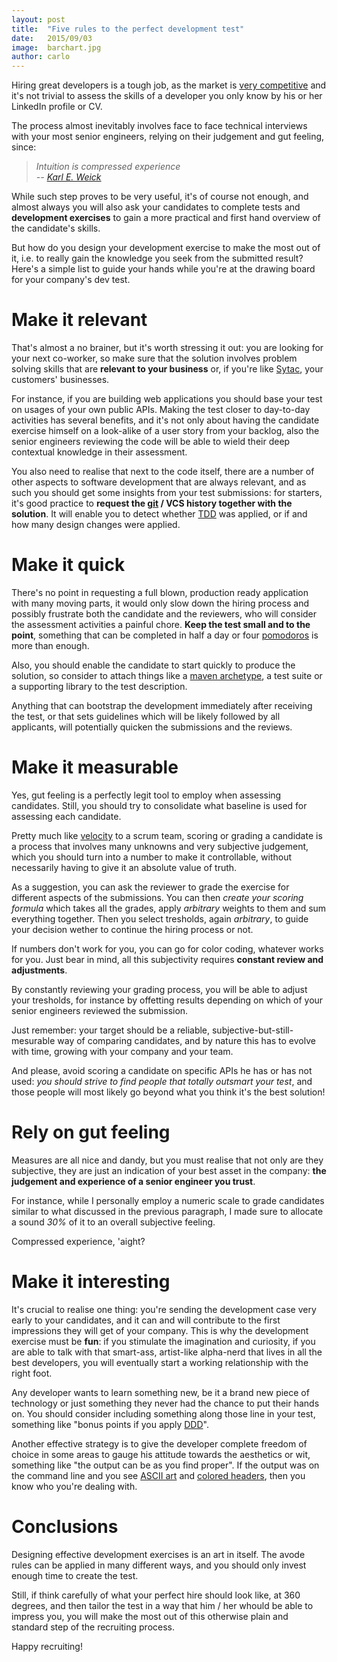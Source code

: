 ```yaml
---
layout: post
title:  "Five rules to the perfect development test"
date:   2015/09/03
image:  barchart.jpg
author: carlo
---
```


<span class="dropcap">H</span>iring great developers is a tough job, as the market is [very competitive][0] and it's not trivial to assess the skills of a developer you only know by his or her LinkedIn profile or CV.

The process almost inevitably involves face to face technical interviews with your most senior engineers, relying on their judgement and gut feeling, since:

> *Intuition is compressed experience*<br />
>            *-- [Karl E. Weick][1]*

While such step proves to be very useful, it's of course not enough, and almost always you will also ask your candidates to complete tests and **development exercises** to gain a more practical and first hand overview of the candidate's skills.

But how do you design your development exercise to make the most out of it, i.e. to really gain the knowledge you seek from the submitted result? Here's a simple list to guide your hands while you're at the drawing board for your company's dev test.

Make it relevant
================

That's almost a no brainer, but it's worth stressing it out: you are looking for your next co-worker, so make sure that the solution involves problem solving skills that are **relevant to your business** or, if you're like [Sytac][-1], your customers' businesses.

For instance, if you are building web applications you should base your test on usages of your own public APIs. Making the test closer to day-to-day activities has several benefits, and it's not only about having the candidate exercise himself on a look-alike of a user story from your backlog, also the senior engineers reviewing the code will be able to wield their deep contextual knowledge in their assessment.

You also need to realise that next to the code itself, there are a number of other aspects to software development that are always relevant, and as such you should get some insights from your test submissions: for starters, it's good practice to **request the [git][2] / VCS history together with the solution**. It will enable you to detect whether [TDD][3] was applied, or if and how many design changes were applied.

Make it quick
=============

There's no point in requesting a full blown, production ready application with many moving parts, it would only slow down the hiring process and possibly frustrate both the candidate and the reviewers, who will consider the assessment activities a painful chore. **Keep the test small and to the point**, something that can be completed in half a day or four [pomodoros][4] is more than enough.

Also, you should enable the candidate to start quickly to produce the solution, so consider to attach things like a [maven archetype][5], a test suite or a supporting library to the test description.

Anything that can bootstrap the development immediately after receiving the test, or that sets guidelines which will be likely followed by all applicants, will potentially quicken the submissions and the reviews.

Make it measurable
==================

Yes, gut feeling is a perfectly legit tool to employ when assessing candidates. Still, you should try to consolidate what baseline is used for assessing each candidate.

Pretty much like [velocity][6] to a scrum team, scoring or grading a candidate is a process that involves many unknowns and very subjective judgement, which you should turn into a number to make it controllable, without necessarily having to give it an absolute value of truth.

As a suggestion, you can ask the reviewer to grade the exercise for different aspects of the submissions. You can then *create your scoring formula* which takes all the grades, apply *arbitrary* weights to them and sum everything together. Then you select tresholds, again *arbitrary*, to guide your decision wether to continue the hiring process or not.

If numbers don't work for you, you can go for color coding, whatever works for you. Just bear in mind, all this subjectivity requires **constant review and adjustments**.

By constantly reviewing your grading process, you will be able to adjust your tresholds, for instance by offetting results depending on which of your senior engineers reviewed the submission.

Just remember: your target should be a reliable, subjective-but-still-mesurable way of comparing candidates, and by nature this has to evolve with time, growing with your company and your team.

And please, avoid scoring a candidate on specific APIs he has or has not used: *you should strive to find people that totally outsmart your test*, and those people will most likely go beyond what you think it's the best solution!

Rely on gut feeling
===================

Measures are all nice and dandy, but you must realise that not only are they subjective, they are just an indication of your best asset in the company: **the judgement and experience of a senior engineer you trust**.

For instance, while I personally employ a numeric scale to grade candidates similar to what discussed in the previous paragraph, I made sure to allocate a sound *30%* of it to an overall subjective feeling.

Compressed experience, 'aight?

Make it interesting
===================

It's crucial to realise one thing: you're sending the development case very early to your candidates, and it can and will contribute to the first impressions they will get of your company. This is why the development exercise must be **fun**: if you stimulate the imagination and curiosity, if you are able to talk with that smart-ass, artist-like alpha-nerd that lives in all the best developers, you will eventually start a working relationship with the right foot.

Any developer wants to learn something new, be it a brand new piece of technology or just something they never had the chance to put their hands on. You should consider including something along those line in your test, something like "bonus points if you apply [DDD][9]".

Another effective strategy is to give the developer complete freedom of choice in some areas to gauge his attitude towards the aesthetics or wit, something like "the output can be as you find proper". If the output was on the command line and you see [ASCII art][7] and [colored headers][8], then you know who you're dealing with.

Conclusions
===========

Designing effective development exercises is an art in itself. The avode rules can be applied in many different ways, and you should only invest enough time to create the test.

Still, if think carefully of what your perfect hire should look like, at 360 degrees, and then tailor the test in a way that him / her whould be able to impress you, you will make the most out of this otherwise plain and standard step of the recruiting process.

Happy recruiting!

<br />

[-1]: http://www.sytac.nl
[0]:  http://www.indeed.com/jobtrends/information-technology-industry
[1]:  http://www.amazon.com/Sensemaking-Organizations-Foundations-Organizational-Science/dp/080397177X
[2]:  https://git-scm.com/
[3]:  http://agiledata.org/essays/tdd.html
[4]:  http://pomodorotechnique.com/
[5]:  https://maven.apache.org/guides/introduction/introduction-to-archetypes.html
[6]:  http://guide.agilealliance.org/guide/velocity.html
[7]:  http://www.chris.com/ascii/index.php?art=transportation/airplanes
[8]:  http://www.tldp.org/HOWTO/Bash-Prompt-HOWTO/x329.html
[9]:  http://martinfowler.com/tags/domain%20driven%20design.html
